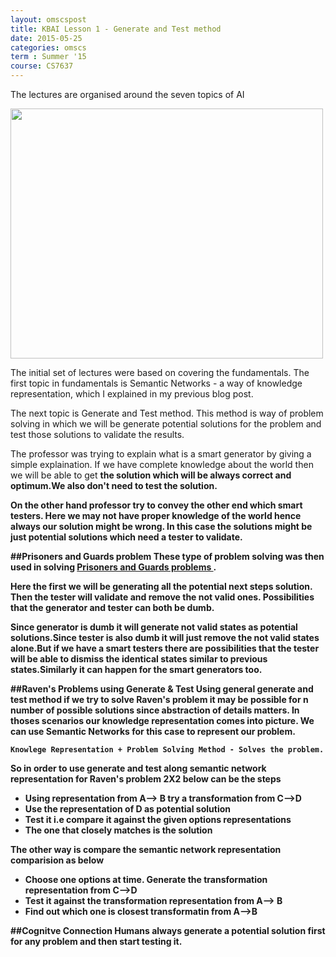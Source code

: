 ```yaml
---
layout: omscspost
title: KBAI Lesson 1 - Generate and Test method
date: 2015-05-25
categories: omscs
term : Summer '15
course: CS7637
---
```


The lectures are organised around the seven topics of AI

<img src="https://cloud.githubusercontent.com/assets/2221784/7844461/1b9d5ac4-04ce-11e5-9332-37d84f331a53.png" width="500" height="400" />

The initial set of lectures were based on covering the fundamentals. The first topic in fundamentals is Semantic Networks - a way of knowledge representation,  which I explained in my previous blog post.

The next topic is Generate and Test method. This method is way of problem solving in which we will be generate potential solutions for the problem and test those solutions to validate the results.

The professor was trying to explain what is a smart generator by giving a simple explaination. If we have complete knowledge about the world then we will be able to get <b>the solution <b> which will be always correct and optimum.We also don't need to test the solution.

On the other hand professor try to convey the other end which smart testers. Here we may not have proper knowledge of the world hence always our solution might be wrong. In this case the solutions might be just potential solutions which need a tester to validate.

##Prisoners and Guards problem
These type of problem solving was then used in solving [Prisoners and Guards problems ](https://www.youtube.com/watch?v=HcEEC4oQ6o0).

Here the first we will be generating all the potential next steps solution. Then the tester will validate and remove the not valid ones.
Possibilities that the generator and tester can both be dumb.

Since generator is dumb it will generate not valid states as potential solutions.Since tester is also dumb it will just remove the not valid states alone.But if we have a smart testers there are possibilities that the tester will be able to dismiss the identical states similar to previous states.Similarly it can happen for the smart generators too.

##Raven's Problems using Generate & Test
Using general generate and test method if we try to solve Raven's problem it may be possible for n number of possible solutions since abstraction of details matters.
In thoses scenarios our knowledge representation comes into picture. We can use Semantic Networks for this case to represent our problem.

`Knowlege Representation + Problem Solving Method - Solves the problem.`

So in order to use generate and test along semantic network representation for Raven's problem 2X2 below can be the steps

* Using representation from A--> B try a transformation from C-->D
* Use the representation of D as potential solution
* Test it i.e compare it against the given options representations
* The one that closely matches is the solution

The other way is compare the semantic network representation comparision as below
* Choose one options at time. Generate the transformation representation from C-->D
* Test it against the transformation representation from A--> B
* Find out which one is closest transformatin from A-->B


##Cognitve Connection
Humans always generate a potential solution first for any problem and then start testing it.
